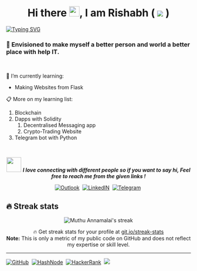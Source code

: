 <h1 align = "center"> Hi there <img src="https://raw.githubusercontent.com/MartinHeinz/MartinHeinz/master/wave.gif" width="28px">, I am Rishabh ( <img src="https://img.shields.io/badge/Developer-FFD43B?style=flat&logo=python&logoColor=yellow&label=Python"> )</h2>

[![Typing SVG](https://readme-typing-svg.herokuapp.com?color=%2336BCF7&width=500&lines=Blockchain+%26+Cybersecurity+Enthusiast;Self-taught+Python+Developer;Learning+%26+Sharing)](https://git.io/typing-svg)



<h3> 🔭 Envisioned to make myself a better person and world a better place with help IT. </h3>
</br>


🌱 I’m currently learning:
  - Making Websites from Flask

📋 More on my learning list:  
  1. Blockchain
  2. Dapps with Solidity 
     1. Decentralised Messaging app
     2. Crypto-Trading Website
  3. Telegram bot with Python
  

</br>

<p align="center">
<img src="https://media.giphy.com/media/LnQjpWaON8nhr21vNW/giphy.gif" width="40"> <em><b>I love connecting with different people so if you want to say hi, Feel free to reach me from the given links !</b> </em> 
</p>

<p align = "center">
<a href="mailto:rishabhsikarwar@outlook.com"><img src="https://img.shields.io/badge/Mail-444444?style=social&logo=microsoftoutlook&logoColor=blue&label=Outlook" alt="Outlook"></a>&nbsp;
<!-- <a href="mailto:rishabhsikarwar@outlook.com"><img src="https://img.shields.io/badge/E--Mail-ffffff?style=flat&logo=gmail&logoColor=red" alt="Gmail"></a>&nbsp; -->
<a href="https://www.linkedin.com/in/rishabh-sikarwar"><img src="https://img.shields.io/badge/Connect-444444?style=social&logo=linkedin&logoColor=blue&label=LinkedIn" alt="LinkedIN"></a>&nbsp;
<a href="https://t.me/LeonardoVinci"><img src="https://img.shields.io/badge/Message-444444?style=social&logo=telegram&label=Telegram" alt="Telegram"></a>&nbsp;
</p>


## 🔥 Streak stats

<p align="center">
    <img title="🔥 Get streak stats for your profile at git.io/streak-stats" alt="Muthu Annamalai's streak" src="https://github-readme-streak-stats.herokuapp.com?user=Cod3Bende4&theme=vue-dark&date_format=M%20j%5B%2C%20Y%5D&border=0A1FDD"/>
  
  <p align="center">🔥 Get streak stats for your profile at <a href="https://git.io/streak-stats">git.io/streak-stats</a> <br>   <b>Note:</b> This is only a metric of my public code on GitHub and does not reflect my expertise or skill level.</p>
</p>

<!-- 📘 Latest Blog Articles
BLOG-POST-LIST:START
- [What is Github License And How To Add Them?](https://)
-  -->
<!-- BLOG-POST-LIST:END -->

<!-- ▶ [...more blog articles]( https:) -->


<hr>

<p align = "left">
<a href="https://github.com/Cod3Bende4"><img src="https://img.shields.io/badge/GitHub-100000?style=flat&logo=github&logoColor=white" alt="GitHub" /></a>&nbsp;
<a href="https://hashnode.com/@BlackBull"><img src="https://img.shields.io/badge/Hashnode-2962FF?style=flat&logo=hashnode&logoColor=white" alt="HashNode" /></a>&nbsp;
<a href="https://www.hackerrank.com/Cod3Bende4"><img src="https://img.shields.io/badge/-Hackerrank-2EC866?style=flat&logo=HackerRank&logoColor=white" alt="HackerRank" /></a>&nbsp;
<a href = "https://www.sololearn.com/profile/396004"><img src = "https://img.shields.io/badge/-Sololearn-3a464b?style=flat&logo=Sololearn&logoColor=white">
</p>
